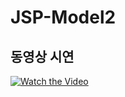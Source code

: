 # JSP-Model2

## 동영상 시연

[![Watch the Video](https://i.ytimg.com/vi/GK8doT66gFk/maxresdefault.jpg)](https://youtu.be/GK8doT66gFk)

